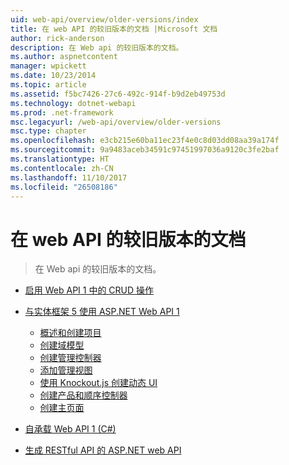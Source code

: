 ```yaml
---
uid: web-api/overview/older-versions/index
title: 在 web API 的较旧版本的文档 |Microsoft 文档
author: rick-anderson
description: 在 Web api 的较旧版本的文档。
ms.author: aspnetcontent
manager: wpickett
ms.date: 10/23/2014
ms.topic: article
ms.assetid: f5bc7426-27c6-492c-914f-b9d2eb49753d
ms.technology: dotnet-webapi
ms.prod: .net-framework
msc.legacyurl: /web-api/overview/older-versions
msc.type: chapter
ms.openlocfilehash: e3cb215e60ba11ec23f4e0c8d03dd08aa39a174f
ms.sourcegitcommit: 9a9483aceb34591c97451997036a9120c3fe2baf
ms.translationtype: HT
ms.contentlocale: zh-CN
ms.lasthandoff: 11/10/2017
ms.locfileid: "26508186"
---
```

<a name="documentation-on-older-versions-of-web-api"></a>在 web API 的较旧版本的文档
====================
> 在 Web api 的较旧版本的文档。


- [启用 Web API 1 中的 CRUD 操作](creating-a-web-api-that-supports-crud-operations.md)
- [与实体框架 5 使用 ASP.NET Web API 1](using-web-api-1-with-entity-framework-5/index.md)

    - [概述和创建项目](using-web-api-1-with-entity-framework-5/using-web-api-with-entity-framework-part-1.md)
    - [创建域模型](using-web-api-1-with-entity-framework-5/using-web-api-with-entity-framework-part-2.md)
    - [创建管理控制器](using-web-api-1-with-entity-framework-5/using-web-api-with-entity-framework-part-3.md)
    - [添加管理视图](using-web-api-1-with-entity-framework-5/using-web-api-with-entity-framework-part-4.md)
    - [使用 Knockout.js 创建动态 UI](using-web-api-1-with-entity-framework-5/using-web-api-with-entity-framework-part-5.md)
    - [创建产品和顺序控制器](using-web-api-1-with-entity-framework-5/using-web-api-with-entity-framework-part-6.md)
    - [创建主页面](using-web-api-1-with-entity-framework-5/using-web-api-with-entity-framework-part-7.md)
- [自承载 Web API 1 (C#)](self-host-a-web-api.md)
- [生成 RESTful API 的 ASP.NET web API](build-restful-apis-with-aspnet-web-api.md)
